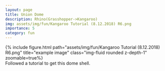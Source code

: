 ```yaml
---
layout: page
title: Union Dome
description: Rhino(Grasshopper->Kangaroo)
img: assets/img/fun/Kangaroo Tutorial (8.12.2018) R6.png
importance: 5
category: fun
---
```


<div class="row">
    <div class="col-sm mt-3 mt-md-0">
        {% include figure.html path="assets/img/fun/Kangaroo Tutorial (8.12.2018) R6.png" title="example image" class="img-fluid rounded z-depth-1" zoomable=true%}
    </div>       
</div>
<div class="caption">
    Followed a tutorial to get this dome shell.
</div>
